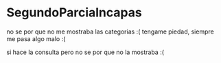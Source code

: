 # SegundoParcialncapas

no se por que no me mostraba las categorias :(
tengame piedad, siempre me pasa algo malo :(

si hace la consulta pero no se por que no la mostraba :(
